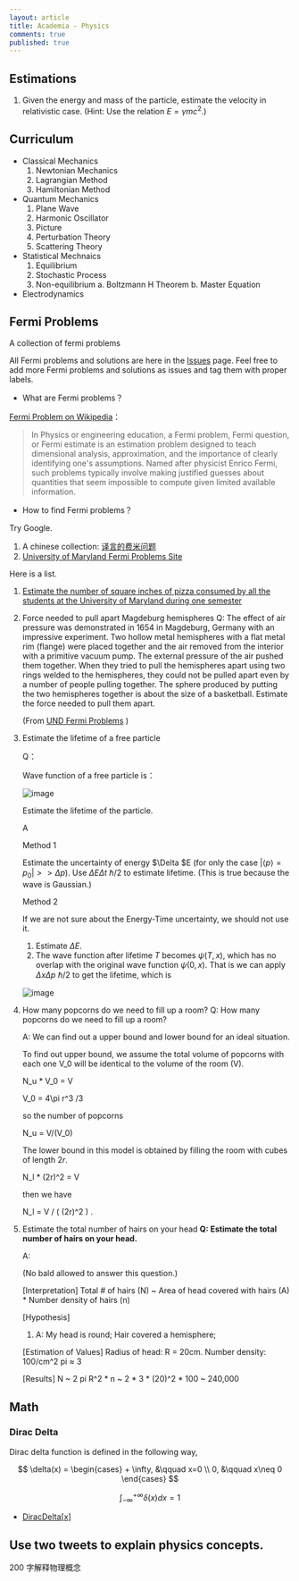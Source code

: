 ```yaml
---
layout: article
title: Academia - Physics
comments: true
published: true
---
```



## Estimations


1. Given the energy and mass of the particle, estimate the velocity in relativistic case. (Hint: Use the relation $E = \gamma m c^2$.)




## Curriculum



* Classical Mechanics
  1. Newtonian Mechanics
  2. Lagrangian Method
  3. Hamiltonian Method
* Quantum Mechanics
  1. Plane Wave
  2. Harmonic Oscillator
  3. Picture
  4. Perturbation Theory
  5. Scattering Theory
* Statistical Mechnaics
  1. Equilibrium
  2. Stochastic Process
  3. Non-equilibrium
     a. Boltzmann H Theorem
     b. Master Equation
* Electrodynamics






## Fermi Problems


A collection of fermi problems


All Fermi problems and solutions are here in the [Issues](https://github.com/emptymalei/physicsporn/issues?labels=FermiProblems&page=1&state=open) page. Feel free to add more Fermi problems and solutions as issues and tag them with proper labels.



* What are Fermi problems？

[Fermi Problem on Wikipedia](https://en.wikipedia.org/wiki/Fermi_problem)：

> In Physics or engineering education, a Fermi problem, Fermi question, or Fermi estimate is an estimation problem designed to teach dimensional analysis, approximation, and the importance of clearly identifying one's assumptions. Named after physicist Enrico Fermi, such problems typically involve making justified guesses about quantities that seem impossible to compute given limited available information.

* How to find Fermi problems？

Try Google.

1. A chinese collection: [译言的费米问题](http://article.yeeyan.org/view/91267/121841)
2. [University of Maryland Fermi Problems Site](http://www.physics.umd.edu/perg/fermi/fermi.htm)


Here is a list.

1. [Estimate the number of square inches of pizza consumed by all the students at the University of Maryland during one semester](http://www.physics.umd.edu/perg/fermi/fermi.htm)
2. Force needed to pull apart Magdeburg hemispheres
   Q: The effect of air pressure was demonstrated in 1654 in Magdeburg, Germany with an impressive experiment. Two hollow metal hemispheres with a flat metal rim (flange) were placed together and the air removed from the interior with a primitive vacuum pump. The external pressure of the air pushed them together. When they tried to pull the hemispheres apart using two rings welded to the hemispheres, they could not be pulled apart even by a number of people pulling together. The sphere produced by putting the two hemispheres together is about the size of a basketball. Estimate the force needed to pull them apart.

   (From [UND Fermi Problems](http://www.physics.umd.edu/perg/fermi/fermi.htm) )
3. Estimate the lifetime of a free particle

   Q：

   Wave function of a free particle is：

   ![image](https://f.cloud.github.com/assets/663798/1960739/2dd5fa3c-8259-11e3-81b0-093a99399c29.png)

   Estimate the lifetime of the particle.

   A

   Method 1

   Estimate the uncertainty of energy $\Delta $E (for only the case  $\lvert \langle p \rangle = p_0 \rvert >> \Delta p$). Use $\Delta E \Delta t ~ \hbar /2$ to estimate lifetime. (This is true because the wave is Gaussian.)

   Method 2

   If we are not sure about the Energy-Time uncertainty, we should not use it.

   1. Estimate $\Delta E$.
   2. The wave function after lifetime $T$  becomes $\psi(T,x)$, which has no overlap with the original wave function $\psi(0,x)$. That is we can apply $\Delta x \Delta p ~ \hbar/2$ to get the lifetime, which is

   ![image](https://f.cloud.github.com/assets/663798/1960792/fabff7a4-825a-11e3-91ff-31f707cf4d26.png)
4. How many popcorns do we need to fill up a room?
   Q: How many popcorns do we need to fill up a room?

   A: We can find out a upper bound and lower bound for an ideal situation.

   To find out upper bound, we assume the total volume of popcorns with each one V_0 will be identical to the volume of the room (V).

   N_u * V_0 = V

   V_0 = 4\pi r^3 /3

   so the number of popcorns

   N_u = V/(V_0)

   The lower bound in this model is obtained by filling the room with cubes of length $2 r$.

   N_l * (2r)^2 = V

   then we have

   N_l = V / ( (2r)^2 ) .
5. Estimate the total number of hairs on your head
   **Q: Estimate the total number of hairs on your head.**

   A:

   (No bald allowed to answer this question.)

   [Interpretation]
   Total # of hairs (N) ~ Area of head covered with hairs (A) * Number density of hairs (n)

   [Hypothesis]
   1. A: My head is round; Hair covered a hemisphere;



   [Estimation of Values]
   Radius of head: R = 20cm.
   Number density: 100/cm^2
   pi ≈ 3

   [Results]
   N ~ 2 pi R^2 * n ~ 2 * 3 * (20)^2 * 100 ~ 240,000








## Math


### Dirac Delta

Dirac delta function is defined in the following way,

$$
\delta(x) = \begin{cases} + \infty, &\qquad x=0 \\ 0, &\qquad x\neq 0 \end{cases}
$$

$$
\int_{-\infty}^{+\infty} \delta(x) dx =1
$$

* [DiracDelta[x]](http://functions.wolfram.com/GeneralizedFunctions/DiracDelta/)


## Use two tweets to explain physics concepts.

200 字解释物理概念
